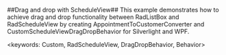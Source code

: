 ##Drag and drop with ScheduleView##
This example demonstrates how to achieve drag and drop functionality between RadListBox and RadScheduleView by creating AppointmentToCustomerConverter and CustomScheduleViewDragDropBehavior
for Silverlight and WPF.

<keywords: Custom, RadScheduleView, DragDropBehavior, Behavior>